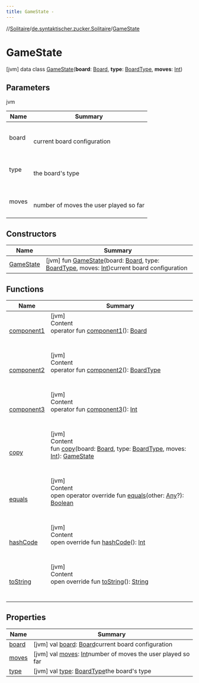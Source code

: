 ```yaml
---
title: GameState -
---
```

//[Solitaire](../../index.md)/[de.syntaktischer.zucker.Solitaire](../index.md)/[GameState](index.md)



# GameState  
 [jvm] data class [GameState](index.md)(**board**: [Board](../-board/index.md), **type**: [BoardType](../-board-type/index.md), **moves**: [Int](https://kotlinlang.org/api/latest/jvm/stdlib/kotlin/-int/index.html))   


## Parameters  
  
jvm  
  
|  Name|  Summary| 
|---|---|
| <a name="de.syntaktischer.zucker.Solitaire/GameState///PointingToDeclaration/"></a>board| <a name="de.syntaktischer.zucker.Solitaire/GameState///PointingToDeclaration/"></a><br><br>current board configuration<br><br>
| <a name="de.syntaktischer.zucker.Solitaire/GameState///PointingToDeclaration/"></a>type| <a name="de.syntaktischer.zucker.Solitaire/GameState///PointingToDeclaration/"></a><br><br>the board's type<br><br>
| <a name="de.syntaktischer.zucker.Solitaire/GameState///PointingToDeclaration/"></a>moves| <a name="de.syntaktischer.zucker.Solitaire/GameState///PointingToDeclaration/"></a><br><br>number of moves the user played so far<br><br>
  


## Constructors  
  
|  Name|  Summary| 
|---|---|
| <a name="de.syntaktischer.zucker.Solitaire/GameState/GameState/#de.syntaktischer.zucker.Solitaire.Board#de.syntaktischer.zucker.Solitaire.BoardType#kotlin.Int/PointingToDeclaration/"></a>[GameState](-game-state.md)| <a name="de.syntaktischer.zucker.Solitaire/GameState/GameState/#de.syntaktischer.zucker.Solitaire.Board#de.syntaktischer.zucker.Solitaire.BoardType#kotlin.Int/PointingToDeclaration/"></a> [jvm] fun [GameState](-game-state.md)(board: [Board](../-board/index.md), type: [BoardType](../-board-type/index.md), moves: [Int](https://kotlinlang.org/api/latest/jvm/stdlib/kotlin/-int/index.html))current board configuration   <br>


## Functions  
  
|  Name|  Summary| 
|---|---|
| <a name="de.syntaktischer.zucker.Solitaire/GameState/component1/#/PointingToDeclaration/"></a>[component1](component1.md)| <a name="de.syntaktischer.zucker.Solitaire/GameState/component1/#/PointingToDeclaration/"></a>[jvm]  <br>Content  <br>operator fun [component1](component1.md)(): [Board](../-board/index.md)  <br><br><br>
| <a name="de.syntaktischer.zucker.Solitaire/GameState/component2/#/PointingToDeclaration/"></a>[component2](component2.md)| <a name="de.syntaktischer.zucker.Solitaire/GameState/component2/#/PointingToDeclaration/"></a>[jvm]  <br>Content  <br>operator fun [component2](component2.md)(): [BoardType](../-board-type/index.md)  <br><br><br>
| <a name="de.syntaktischer.zucker.Solitaire/GameState/component3/#/PointingToDeclaration/"></a>[component3](component3.md)| <a name="de.syntaktischer.zucker.Solitaire/GameState/component3/#/PointingToDeclaration/"></a>[jvm]  <br>Content  <br>operator fun [component3](component3.md)(): [Int](https://kotlinlang.org/api/latest/jvm/stdlib/kotlin/-int/index.html)  <br><br><br>
| <a name="de.syntaktischer.zucker.Solitaire/GameState/copy/#de.syntaktischer.zucker.Solitaire.Board#de.syntaktischer.zucker.Solitaire.BoardType#kotlin.Int/PointingToDeclaration/"></a>[copy](copy.md)| <a name="de.syntaktischer.zucker.Solitaire/GameState/copy/#de.syntaktischer.zucker.Solitaire.Board#de.syntaktischer.zucker.Solitaire.BoardType#kotlin.Int/PointingToDeclaration/"></a>[jvm]  <br>Content  <br>fun [copy](copy.md)(board: [Board](../-board/index.md), type: [BoardType](../-board-type/index.md), moves: [Int](https://kotlinlang.org/api/latest/jvm/stdlib/kotlin/-int/index.html)): [GameState](index.md)  <br><br><br>
| <a name="kotlin/Any/equals/#kotlin.Any?/PointingToDeclaration/"></a>[equals](../-undoable-command/index.md#%5Bkotlin%2FAny%2Fequals%2F%23kotlin.Any%3F%2FPointingToDeclaration%2F%5D%2FFunctions%2F-1377529641)| <a name="kotlin/Any/equals/#kotlin.Any?/PointingToDeclaration/"></a>[jvm]  <br>Content  <br>open operator override fun [equals](../-undoable-command/index.md#%5Bkotlin%2FAny%2Fequals%2F%23kotlin.Any%3F%2FPointingToDeclaration%2F%5D%2FFunctions%2F-1377529641)(other: [Any](https://kotlinlang.org/api/latest/jvm/stdlib/kotlin/-any/index.html)?): [Boolean](https://kotlinlang.org/api/latest/jvm/stdlib/kotlin/-boolean/index.html)  <br><br><br>
| <a name="kotlin/Any/hashCode/#/PointingToDeclaration/"></a>[hashCode](../-undoable-command/index.md#%5Bkotlin%2FAny%2FhashCode%2F%23%2FPointingToDeclaration%2F%5D%2FFunctions%2F-1377529641)| <a name="kotlin/Any/hashCode/#/PointingToDeclaration/"></a>[jvm]  <br>Content  <br>open override fun [hashCode](../-undoable-command/index.md#%5Bkotlin%2FAny%2FhashCode%2F%23%2FPointingToDeclaration%2F%5D%2FFunctions%2F-1377529641)(): [Int](https://kotlinlang.org/api/latest/jvm/stdlib/kotlin/-int/index.html)  <br><br><br>
| <a name="kotlin/Any/toString/#/PointingToDeclaration/"></a>[toString](../-undoable-command/index.md#%5Bkotlin%2FAny%2FtoString%2F%23%2FPointingToDeclaration%2F%5D%2FFunctions%2F-1377529641)| <a name="kotlin/Any/toString/#/PointingToDeclaration/"></a>[jvm]  <br>Content  <br>open override fun [toString](../-undoable-command/index.md#%5Bkotlin%2FAny%2FtoString%2F%23%2FPointingToDeclaration%2F%5D%2FFunctions%2F-1377529641)(): [String](https://kotlinlang.org/api/latest/jvm/stdlib/kotlin/-string/index.html)  <br><br><br>


## Properties  
  
|  Name|  Summary| 
|---|---|
| <a name="de.syntaktischer.zucker.Solitaire/GameState/board/#/PointingToDeclaration/"></a>[board](board.md)| <a name="de.syntaktischer.zucker.Solitaire/GameState/board/#/PointingToDeclaration/"></a> [jvm] val [board](board.md): [Board](../-board/index.md)current board configuration   <br>
| <a name="de.syntaktischer.zucker.Solitaire/GameState/moves/#/PointingToDeclaration/"></a>[moves](moves.md)| <a name="de.syntaktischer.zucker.Solitaire/GameState/moves/#/PointingToDeclaration/"></a> [jvm] val [moves](moves.md): [Int](https://kotlinlang.org/api/latest/jvm/stdlib/kotlin/-int/index.html)number of moves the user played so far   <br>
| <a name="de.syntaktischer.zucker.Solitaire/GameState/type/#/PointingToDeclaration/"></a>[type](type.md)| <a name="de.syntaktischer.zucker.Solitaire/GameState/type/#/PointingToDeclaration/"></a> [jvm] val [type](type.md): [BoardType](../-board-type/index.md)the board's type   <br>


